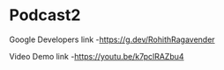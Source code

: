 # Podcast2

Google Developers link -https://g.dev/RohithRagavender

Video Demo link -https://youtu.be/k7pclRAZbu4
